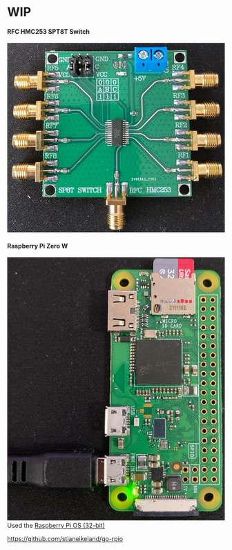 # WIP

#### RFC HMC253 SPT8T Switch
![pic.jpeg](pic.jpeg)

#### Raspberry Pi Zero W
![rasp_pi_zero_w.jpg](rasp_pi_zero_w.jpg)
Used the [Raspberry Pi OS (32-bit)](https://www.raspberrypi.com/software/operating-systems/)

https://github.com/stianeikeland/go-rpio
